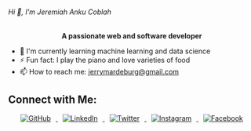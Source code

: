 <p align="center">
  <h6>Hi 👋, I'm Jeremiah Anku Coblah</h6>
</p>

<p align="center">
  <b>A passionate web and software developer</b>
</p>

- 🌱 I'm currently learning machine learning and data science
- ⚡ Fun fact: I play the piano and love varieties of food
- 📫 How to reach me: jerrymardeburg@gmail.com

## Connect with Me:

<p align="center">
  <a href="https://github.com/YourGitHubUsername">
    <img src="https://img.icons8.com/material-rounded/40/000000/github.png" alt="GitHub" style="margin: 0 10px;" />
  </a>
  <a href="https://linkedin.com/in/YourLinkedInProfile">
    <img src="https://img.icons8.com/color/40/000000/linkedin.png" alt="LinkedIn" style="margin: 0 10px;" />
  </a>
  <a href="https://twitter.com/YourTwitterHandle">
    <img src="https://img.icons8.com/color/40/000000/twitter.png" alt="Twitter" style="margin: 0 10px;" />
  </a>
  <a href="https://instagram.com/YourInstagramHandle">
    <img src="https://img.icons8.com/fluent/40/000000/instagram-new.png" alt="Instagram" style="margin: 0 10px;" />
  </a>
  <a href="https://facebook.com/YourFacebookUsername">
    <img src="https://img.icons8.com/fluent/40/000000/facebook-new.png" alt="Facebook" style="margin: 0 10px;" />
  </a>
  <!-- Add more social media icons as needed -->
</p>

